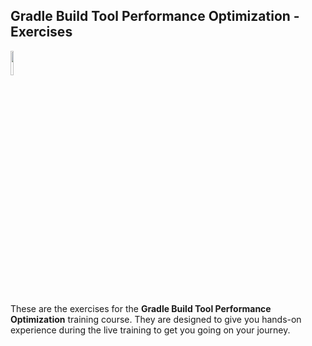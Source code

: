## Gradle Build Tool Performance Optimization - Exercises

<p align="left">
<img width="10%" height="10%" src="https://user-images.githubusercontent.com/120980/174325546-8558160b-7f16-42cb-af0f-511849f22ebc.png">
</p>

These are the exercises for the **Gradle Build Tool Performance Optimization**
training course. They are designed to give you hands-on experience
during the live training to get you going on your journey.
